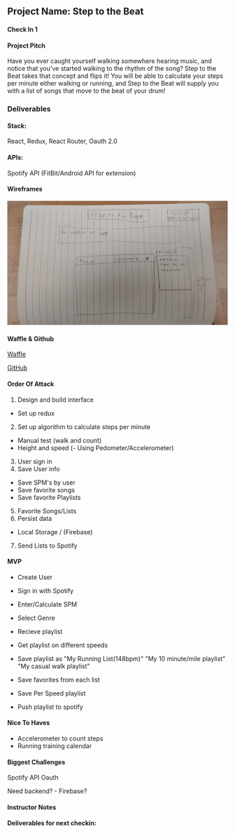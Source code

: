 ## Project Name: Step to the Beat

#### Check In 1

#### Project Pitch

Have you ever caught yourself walking somewhere hearing music, and notice that you've started walking to the rhythm of the song? Step to the Beat takes that concept and flips it! You will be able to calculate your steps per minute either walking or running, and Step to the Beat will supply you with a list of songs that move to the beat of your drum!

### Deliverables

#### Stack:

React,
Redux,
React Router,
Oauth 2.0

#### APIs:

Spotify API
(FitBit/Android API for extension)

#### Wireframes

![Wireframe](wireframes/0212181538.jpg)

#### Waffle & Github

[Waffle](https://waffle.io/lexbonder/step-to-the-beat)

[GitHub](https://github.com/lexbonder/step-to-the-beat)

#### Order Of Attack

1) Design and build interface
  - Set up redux
2) Set up algorithm to calculate steps per minute
  - Manual test (walk and count)
  - Height and speed
  (- Using Pedometer/Accelerometer)
3) User sign in
4) Save User info
  - Save SPM's by user
  - Save favorite songs
  - Save favorite Playlists
5) Favorite Songs/Lists
6) Persist data
  - Local Storage / (Firebase)
7) Send Lists to Spotify
  

#### MVP

- Create User
- Sign in with Spotify

- Enter/Calculate SPM
- Select Genre
- Recieve playlist

- Get playlist on different speeds
- Save playlist as "My Running List(148bpm)" "My 10 minute/mile playlist" "My casual walk playlist"

- Save favorites from each list
- Save Per Speed playlist
- Push playlist to spotify

#### Nice To Haves

- Accelerometer to count steps
- Running training calendar

#### Biggest Challenges

Spotify API
Oauth

Need backend? - Firebase?

#### Instructor Notes

#### Deliverables for next checkin:
